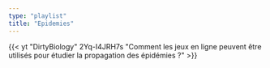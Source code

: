```yaml
---
type: "playlist"
title: "Epidemies"
---
```


{{< yt "DirtyBiology" 2Yq-I4JRH7s "Comment les jeux en ligne peuvent être utilisés pour étudier la propagation des épidémies ?"  >}}
